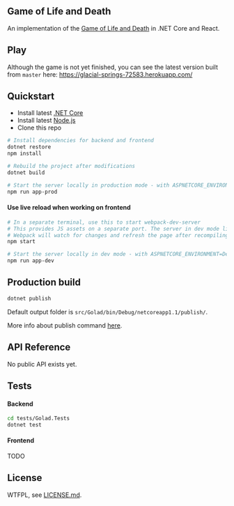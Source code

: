 ## Game of Life and Death

An implementation of the [Game of Life and Death](https://www.youtube.com/watch?v=JkGZ2Hl1l8c) in .NET Core and React.

## Play

Although the game is not yet finished, you can see the latest version built from `master` here: https://glacial-springs-72583.herokuapp.com/

## Quickstart

- Install latest [.NET Core](https://www.microsoft.com/net/core#windowscmd)
- Install latest [Node.js](https://nodejs.org/en/)
- Clone this repo

```Bash
# Install dependencies for backend and frontend
dotnet restore
npm install

# Rebuild the project after modifications
dotnet build

# Start the server locally in production mode - with ASPNETCORE_ENVIRONMENT=Production
npm run app-prod
```

#### Use live reload when working on frontend

```Bash
# In a separate terminal, use this to start webpack-dev-server
# This provides JS assets on a separate port. The server in dev mode links `<script>`s to it
# Webpack will watch for changes and refresh the page after recompiling
npm start

# Start the server locally in dev mode - with ASPNETCORE_ENVIRONMENT=Development
npm run app-dev
```

## Production build

```Bash
dotnet publish
```

Default output folder is `src/Golad/bin/Debug/netcoreapp1.1/publish/`.

More info about publish command [here](https://docs.microsoft.com/en-us/dotnet/articles/core/tools/dotnet-publish).

## API Reference

No public API exists yet.

## Tests

#### Backend

```Bash
cd tests/Golad.Tests
dotnet test
```

#### Frontend

TODO

## License

WTFPL, see [LICENSE.md](./LICENSE.md).
